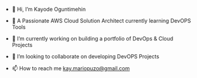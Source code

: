- 👋 Hi, I’m Kayode Oguntimehin 


- 👀 A Passionate AWS Cloud Solution Architect currently learning DevOPS Tools


- 🌱 I’m currently working on building a portfolio of DevOps & Cloud Projects


- 💞️ I’m looking to collaborate on developing DevOPS Projects


- 📫 How to reach me kay.mariopuzo@gmail.com


